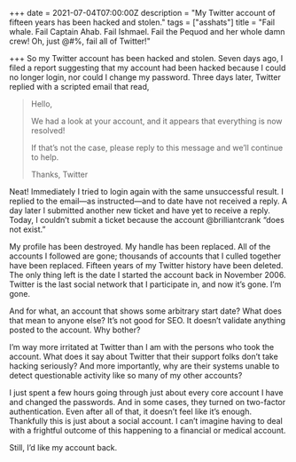 +++
date = 2021-07-04T07:00:00Z
description = "My Twitter account of fifteen years has been hacked and stolen."
tags = ["asshats"]
title = "Fail whale. Fail Captain Ahab. Fail Ishmael. Fail the Pequod and her whole damn crew! Oh, just @\#$% a !@\#$%, fail all of Twitter!"

+++
So my Twitter account has been hacked and stolen. Seven days ago, I filed a report suggesting that my account had been hacked because I could no longer login, nor could I change my password. Three days later, Twitter replied with a scripted email that read, 

> Hello,
>
>   
> We had a look at your account, and it appears that everything is now resolved! 
>
> If that’s not the case, please reply to this message and we’ll continue to help. 
>
>   
> Thanks, Twitter

Neat! Immediately I tried to login again with the same unsuccessful result. I replied to the email—as instructed—and to date have not received a reply. A day later I submitted another new ticket and have yet to receive a reply. Today, I couldn’t submit a ticket because the account @brilliantcrank “does not exist.”

My profile has been destroyed. My handle has been replaced. All of the accounts I followed are gone; thousands of accounts that I culled together have been replaced. Fifteen years of my Twitter history have been deleted. The only thing left is the date I started the account back in November 2006. Twitter is the last social network that I participate in, and now it’s gone. I’m gone. 

And for what, an account that shows some arbitrary start date? What does that mean to anyone else? It’s not good for SEO. It doesn’t validate anything posted to the account. Why bother? 

I’m way more irritated at Twitter than I am with the persons who took the account. What does it say about Twitter that their support folks don’t take hacking seriously? And more importantly, why are their systems unable to detect questionable activity like so many of my other accounts? 

I just spent a few hours going through just about every core account I have and changed the passwords. And in some cases, they turned on two-factor authentication. Even after all of that, it doesn’t feel like it’s enough. Thankfully this is just about a social account. I can’t imagine having to deal with a frightful outcome of this happening to a financial or medical account.

Still, I’d like my account back.